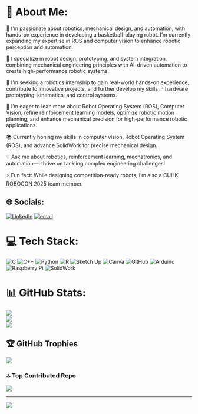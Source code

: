 # 💫 About Me:
🚀 I’m passionate about robotics, mechanical design, and automation, with hands-on experience in developing a basketball-playing robot. I’m currently expanding my expertise in ROS and computer vision to enhance robotic perception and automation.

🤖 I specialize in robot design, prototyping, and system integration, combining mechanical engineering principles with AI-driven automation to create high-performance robotic systems.

🤝 I’m seeking a robotics internship to gain real-world hands-on experience, contribute to innovative projects, and further develop my skills in hardware prototyping, kinematics, and control systems.

🎯 I’m eager to lean more about Robot Operating System (ROS), Computer Vision, refine reinforcement learning models, optimize robotic motion planning, and enhance mechanical precision for high-performance robotic applications.

📚 Currently honing my skills in computer vision, Robot Operating System (ROS),  and advance SolidWork for precise mechanical design.

💡 Ask me about robotics, reinforcement learning, mechatronics, and automation—I thrive on tackling complex engineering challenges!

⚡ Fun fact: While designing competition-ready robots, I’m also a CUHK ROBOCON 2025 team member. 


## 🌐 Socials:
[![LinkedIn](https://img.shields.io/badge/LinkedIn-%230077B5.svg?logo=linkedin&logoColor=white)](https://linkedin.com/in/https://www.linkedin.com/in/thanisorn-jarudilokkul-048870326/) [![email](https://img.shields.io/badge/Email-D14836?logo=gmail&logoColor=white)](mailto:thanisornjarudilokkul@gmail.com) 

# 💻 Tech Stack:
![C](https://img.shields.io/badge/c-%2300599C.svg?style=for-the-badge&logo=c&logoColor=white) ![C++](https://img.shields.io/badge/c++-%2300599C.svg?style=for-the-badge&logo=c%2B%2B&logoColor=white) ![Python](https://img.shields.io/badge/python-3670A0?style=for-the-badge&logo=python&logoColor=ffdd54) ![R](https://img.shields.io/badge/r-%23276DC3.svg?style=for-the-badge&logo=r&logoColor=white) ![Sketch Up](https://img.shields.io/badge/SketchUp-005F9E?style=for-the-badge&logo=sketchup&logoColor=white) ![Canva](https://img.shields.io/badge/Canva-%2300C4CC.svg?style=for-the-badge&logo=Canva&logoColor=white) ![GitHub](https://img.shields.io/badge/github-%23121011.svg?style=for-the-badge&logo=github&logoColor=white) ![Arduino](https://img.shields.io/badge/-Arduino-00979D?style=for-the-badge&logo=Arduino&logoColor=white) ![Raspberry Pi](https://img.shields.io/badge/-Raspberry_Pi-C51A4A?style=for-the-badge&logo=Raspberry-Pi) ![SolidWork](https://www.google.com/url?sa=i&url=https%3A%2F%2Fwww.softwarereviews.com%2Fproducts%2Fsolidworks%3Fc_id%3D70&psig=AOvVaw2628OsQ0l2LpHR1SpKAjBN&ust=1739640514020000&source=images&cd=vfe&opi=89978449&ved=0CBQQjRxqFwoTCPDUn4nYw4sDFQAAAAAdAAAAABAE)
# 📊 GitHub Stats:
![](https://github-readme-stats.vercel.app/api?username=Book15011&theme=dark&hide_border=false&include_all_commits=false&count_private=false)<br/>
![](https://github-readme-streak-stats.herokuapp.com/?user=Book15011&theme=dark&hide_border=false)<br/>
![](https://github-readme-stats.vercel.app/api/top-langs/?username=Book15011&theme=dark&hide_border=false&include_all_commits=false&count_private=false&layout=compact)

## 🏆 GitHub Trophies
![](https://github-profile-trophy.vercel.app/?username=Book15011&theme=shadow_green&no-frame=false&no-bg=true&margin-w=4)

### 🔝 Top Contributed Repo
![](https://github-contributor-stats.vercel.app/api?username=Book15011&limit=5&theme=gruvbox&combine_all_yearly_contributions=true)

---
[![](https://visitcount.itsvg.in/api?id=Book15011&icon=10&color=0)](https://visitcount.itsvg.in)

<!-- Proudly created with GPRM ( https://gprm.itsvg.in ) -->
